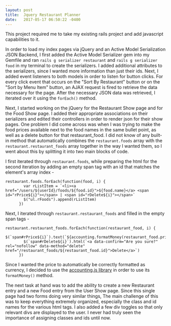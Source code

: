 ```yaml
---
layout: post
title:  Jquery Restaurant Planner
date:   2017-05-17 06:50:22 -0400
---
```



This project required me to take my existing rails project and add javascript capabilities to it.

In order to load my index pages via jQuery and an Active Model Serialization JSON Backend, I first added the Active Model Serializer gem into my Gemfile and ran `rails g serializer restaurant` and `rails g serializer food` in my terminal to create the serializers. I added additional attributes to the serializers, since I wanted more information than just their ids. Next, I added event listeners to both models in order to listen for button clicks. For every click event that occurs on the "Sort By Restaurant" button or on the "Sort by Menu Item" button, an AJAX request is fired to retrieve the data necessary for the page. After the necessary JSON data was retrieved, I iterated over it using the `forEach()` method.

Next, I started working on the jQuery for the Restaurant Show page and for the Food Show page. I added their appropriate associations on their serializers and edited their controllers in order to render json for their show pages. One problem I did come across was when I was trying to make the food prices available next to the food names in the same bullet point, as well as a delete button for that restaurant_food. I did not know of any built-in method that automatically combines the `restaurant.foods` array with the `restaurant.restaurant_foods` array together in the way I wanted them, so I went about this by splitting it into two main blocks of code.

I first iterated through `restaurant.foods`, while preparing the html for the second iteration by adding an empty span tag with an id that matches the element's array index - 

```
restaurant.foods.forEach(function(food, i) {
        var rListItem = `<li><a href="/users/${userId}/foods/${food.id}">${food.name}</a> <span id="rPrice${i}"></span> | <span id="rDelete${i}"></span>`
        $("ul.rFoods").append(rListItem)
      })
```

Next, I iterated through `restaurant.restaurant_foods` and filled in the empty span tags -

```
restaurant.restaurant_foods.forEach(function(restaurant_food, i) {
        $(`span#rPrice${i}`).text(`${accounting.formatMoney(restaurant_food.price)}`)
        $(`span#rDelete${i}`).html(`<a data-confirm="Are you sure?" rel="nofollow" data-method="delete" href="/restaurant_foods/${restaurant_food.id}">Delete</a>`)
      })
```

Since I wanted the price to automatically be correctly formatted as currency, I decided to use the [accounting.js library](http://openexchangerates.github.io/accounting.js) in order to use its `formatMoney()` method.

The next task at hand was to add the ability to create a new Restaurant entry and a new Food entry from the User Show page. Since this single page had two forms doing very similar things, The main challenge of this was to keep everything extremely organized, especially the class and id names for the various html tags. I also added a few div toggles so that only relevant divs are displayed to the user. I never had truly seen the importance of assigning classes and ids until now.
